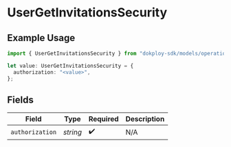 # UserGetInvitationsSecurity

## Example Usage

```typescript
import { UserGetInvitationsSecurity } from "dokploy-sdk/models/operations";

let value: UserGetInvitationsSecurity = {
  authorization: "<value>",
};
```

## Fields

| Field              | Type               | Required           | Description        |
| ------------------ | ------------------ | ------------------ | ------------------ |
| `authorization`    | *string*           | :heavy_check_mark: | N/A                |